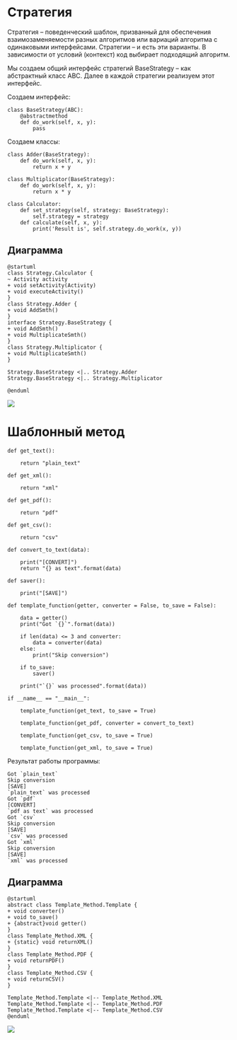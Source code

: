 # Стратегия

Стратегия – поведенческий шаблон, призванный для обеспечения взаимозаменяемости разных алгоритмов или вариаций алгоритма с одинаковыми интерфейсами. Стратегии – и есть эти варианты. В зависимости от условий (контекст) код выбирает подходящий алгоритм. 

Мы создаем общий интерфейс стратегий BaseStrategy – как абстрактный класс ABC. Далее в каждой стратегии реализуем этот интерфейс.

Создаем интерфейс:

```
class BaseStrategy(ABC):
    @abstractmethod
    def do_work(self, x, y):
        pass
```

Создаем классы:

```
class Adder(BaseStrategy):
    def do_work(self, x, y):
        return x + y
```

```
class Multiplicator(BaseStrategy):
    def do_work(self, x, y):
        return x * y
```

```
class Calculator:
    def set_strategy(self, strategy: BaseStrategy):
        self.strategy = strategy
    def calculate(self, x, y):
        print('Result is', self.strategy.do_work(x, y))
```

## Диаграмма

```
@startuml
class Strategy.Calculator {
~ Activity activity
+ void setActivity(Activity)
+ void executeActivity()
}
class Strategy.Adder {
+ void AddSmth()
}
interface Strategy.BaseStrategy {
+ void AddSmth()
+ void MultiplicateSmth()
}
class Strategy.Multiplicator {
+ void MultiplicateSmth()
}

Strategy.BaseStrategy <|.. Strategy.Adder
Strategy.BaseStrategy <|.. Strategy.Multiplicator

@enduml

```
![](https://github.com/Smipos/TMP/blob/main/practices/practice_3/strategy/strategy.jpg)

# Шаблонный метод
```
def get_text():
     
    return "plain_text"
 
def get_xml():
     
    return "xml"
 
def get_pdf():
     
    return "pdf"
 
def get_csv():
     
    return "csv"
 
def convert_to_text(data):
     
    print("[CONVERT]")
    return "{} as text".format(data)
 
def saver():
     
    print("[SAVE]")

def template_function(getter, converter = False, to_save = False):

    data = getter()
    print("Got `{}`".format(data))
 
    if len(data) <= 3 and converter:
        data = converter(data)
    else:
        print("Skip conversion")

    if to_save:
        saver()
 
    print("`{}` was processed".format(data))
 
if __name__ == "__main__":
 
    template_function(get_text, to_save = True)
 
    template_function(get_pdf, converter = convert_to_text)
 
    template_function(get_csv, to_save = True)
 
    template_function(get_xml, to_save = True)
```

Результат работы программы:

```
Got `plain_text`
Skip conversion
[SAVE]
`plain_text` was processed 
Got `pdf`
[CONVERT]
`pdf as text` was processed
Got `csv`
Skip conversion
[SAVE]
`csv` was processed
Got `xml`
Skip conversion
[SAVE]
`xml` was processed
```
## Диаграмма

```
@startuml
abstract class Template_Method.Template {
+ void converter()
+ void to_save()
+ {abstract}void getter() 
}
class Template_Method.XML {
+ {static} void returnXML()
}
class Template_Method.PDF {
+ void returnPDF()
}
class Template_Method.CSV {
+ void returnCSV()
}

Template_Method.Template <|-- Template_Method.XML
Template_Method.Template <|-- Template_Method.PDF
Template_Method.Template <|-- Template_Method.CSV
@enduml
```
![](https://github.com/Smipos/TMP/blob/main/practices/practice_3/template_method/template_method.png)
